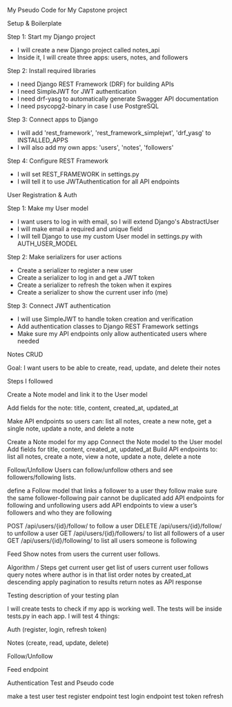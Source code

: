 My Pseudo Code for My Capstone project

 Setup & Boilerplate

Step 1: Start my Django project
- I will create a new Django project called notes_api
- Inside it, I will create three apps: users, notes, and followers

Step 2: Install required libraries
- I need Django REST Framework (DRF) for building APIs
- I need SimpleJWT for JWT authentication
- I need drf-yasg to automatically generate Swagger API documentation
- I need psycopg2-binary in case I use PostgreSQL

Step 3: Connect apps to Django
- I will add 'rest_framework', 'rest_framework_simplejwt', 'drf_yasg' to INSTALLED_APPS
- I will also add my own apps: 'users', 'notes', 'followers'

Step 4: Configure REST Framework
- I will set REST_FRAMEWORK in settings.py
- I will tell it to use JWTAuthentication for all API endpoints


User Registration & Auth

Step 1: Make my User model
- I want users to log in with email, so I will extend Django's AbstractUser
- I will make email a required and unique field
- I will tell Django to use my custom User model in settings.py with AUTH_USER_MODEL

Step 2: Make serializers for user actions
- Create a serializer to register a new user
- Create a serializer to log in and get a JWT token
- Create a serializer to refresh the token when it expires
- Create a serializer to show the current user info (me)

Step 3: Connect JWT authentication
- I will use SimpleJWT to handle token creation and verification
- Add authentication classes to Django REST Framework settings
- Make sure my API endpoints only allow authenticated users where needed


Notes CRUD

Goal: I want users to be able to create, read, update, and delete their notes

Steps I followed

Create a Note model and link it to the User model

Add fields for the note: title, content, created_at, updated_at


Make API endpoints so users can: list all notes, create a new note, get a single note, update a note, and delete a note


Create a Note model for my app
Connect the Note model to the User model
Add fields for title, content, created_at, updated_at
Build API endpoints to: list all notes, create a note, view a note, update a note, delete a note

Follow/Unfollow
Users can follow/unfollow others and see followers/following lists.

define a Follow model that links a follower to a user they follow
make sure the same follower-following pair cannot be duplicated
add API endpoints for following and unfollowing users
add API endpoints to view a user’s followers and who they are following

POST /api/users/{id}/follow/ to follow a user
DELETE /api/users/{id}/follow/ to unfollow a user
GET /api/users/{id}/followers/ to list all followers of a user
GET /api/users/{id}/following/ to list all users someone is following

Feed
Show notes from users the current user follows.

Algorithm / Steps
get current user
get list of users current user follows
query notes where author is in that list
order notes by created_at descending
apply pagination to results
return notes as API response

Testing
description of your testing plan

I will create tests to check if my app is working well.
The tests will be inside tests.py in each app.
I will test 4 things:

Auth (register, login, refresh token)

Notes (create, read, update, delete)

Follow/Unfollow

Feed endpoint

Authentication Test and Pseudo code

make a test user
test register endpoint
test login endpoint
test token refresh




